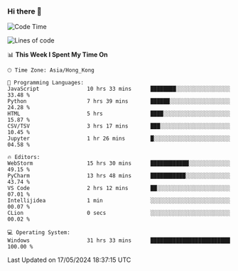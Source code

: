 ### Hi there 👋

<!--
**RoiexLee/RoiexLee** is a ✨ _special_ ✨ repository because its `README.md` (this file) appears on your GitHub profile.

Here are some ideas to get you started:

- 🔭 I’m currently working on ...
- 🌱 I’m currently learning ...
- 👯 I’m looking to collaborate on ...
- 🤔 I’m looking for help with ...
- 💬 Ask me about ...
- 📫 How to reach me: ...
- 😄 Pronouns: ...
- ⚡ Fun fact: ...
-->

<!--START_SECTION:waka-->
![Code Time](http://img.shields.io/badge/Code%20Time-536%20hrs%2056%20mins-blue)

![Lines of code](https://img.shields.io/badge/From%20Hello%20World%20I%27ve%20Written-38.4%20thousand%20lines%20of%20code-blue)

📊 **This Week I Spent My Time On** 

```text
🕑︎ Time Zone: Asia/Hong_Kong

💬 Programming Languages: 
JavaScript               10 hrs 33 mins      ████████░░░░░░░░░░░░░░░░░   33.48 % 
Python                   7 hrs 39 mins       ██████░░░░░░░░░░░░░░░░░░░   24.28 % 
HTML                     5 hrs               ████░░░░░░░░░░░░░░░░░░░░░   15.87 % 
CSV/TSV                  3 hrs 17 mins       ███░░░░░░░░░░░░░░░░░░░░░░   10.45 % 
Jupyter                  1 hr 26 mins        █░░░░░░░░░░░░░░░░░░░░░░░░   04.58 % 

🔥 Editors: 
WebStorm                 15 hrs 30 mins      ████████████░░░░░░░░░░░░░   49.15 % 
PyCharm                  13 hrs 48 mins      ███████████░░░░░░░░░░░░░░   43.74 % 
VS Code                  2 hrs 12 mins       ██░░░░░░░░░░░░░░░░░░░░░░░   07.01 % 
Intellijidea             1 min               ░░░░░░░░░░░░░░░░░░░░░░░░░   00.07 % 
CLion                    0 secs              ░░░░░░░░░░░░░░░░░░░░░░░░░   00.02 % 

💻 Operating System: 
Windows                  31 hrs 33 mins      █████████████████████████   100.00 % 
```


 Last Updated on 17/05/2024 18:37:15 UTC
<!--END_SECTION:waka-->
